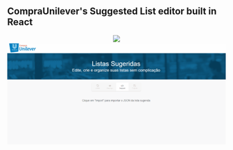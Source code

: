 ## CompraUnilever's Suggested List editor built in React
<p align="center">
  <img src="https://img.shields.io/badge/React-16.3.1-blue.svg">
  <br/>
  <img src="./doc/img/react-lista-sugerida.gif">
</p>